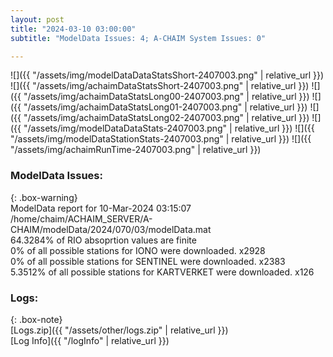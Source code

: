 ```yaml
---
layout: post
title: "2024-03-10 03:00:00"
subtitle: "ModelData Issues: 4; A-CHAIM System Issues: 0"

---
```


![]({{ "/assets/img/modelDataDataStatsShort-2407003.png" | relative_url }})
![]({{ "/assets/img/achaimDataStatsShort-2407003.png" | relative_url }})
![]({{ "/assets/img/achaimDataStatsLong00-2407003.png" | relative_url }})
![]({{ "/assets/img/achaimDataStatsLong01-2407003.png" | relative_url }})
![]({{ "/assets/img/achaimDataStatsLong02-2407003.png" | relative_url }})
![]({{ "/assets/img/modelDataDataStats-2407003.png" | relative_url }})
![]({{ "/assets/img/modelDataStationStats-2407003.png" | relative_url }})
![]({{ "/assets/img/achaimRunTime-2407003.png" | relative_url }})


### ModelData Issues:  
  
{: .box-warning}  
 ModelData report for 10-Mar-2024 03:15:07   
 /home/chaim/ACHAIM_SERVER/A-CHAIM/modelData/2024/070/03/modelData.mat   
 64.3284% of RIO absoprtion values are finite   
 0% of all possible stations for IONO were downloaded. x2928   
 0% of all possible stations for SENTINEL were downloaded. x2383   
 5.3512% of all possible stations for KARTVERKET were downloaded. x126   
  


### Logs:  
  
{: .box-note}  
[Logs.zip]({{ "/assets/other/logs.zip" | relative_url }})  
[Log Info]({{ "/logInfo" | relative_url }})  
